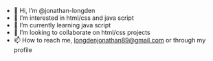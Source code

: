 - 👋 Hi, I’m @jonathan-longden
- 👀 I’m interested in html/css and java script
- 🌱 I’m currently learning java script
- 💞️ I’m looking to collaborate on html/css projects
- 📫 How to reach me, longdenjonathan89@gmail.com or through my profile

<!---
jonathan-longden/jonathan-longden is a ✨ special ✨ repository because its `README.md` (this file) appears on your GitHub profile.
You can click the Preview link to take a look at your changes.
--->
